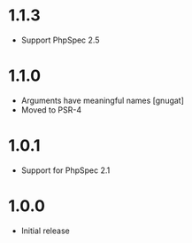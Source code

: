 1.1.3
=====

* Support PhpSpec 2.5

1.1.0
=====

* Arguments have meaningful names [gnugat]
* Moved to PSR-4

1.0.1
=====

* Support for PhpSpec 2.1

1.0.0
=====

* Initial release
